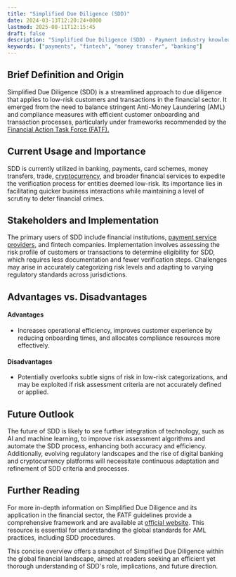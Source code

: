```yaml
---
title: "Simplified Due Diligence (SDD)"
date: 2024-03-13T12:20:24+0000
lastmod: 2025-08-11T12:15:45
draft: false
description: "Simplified Due Diligence (SDD) - Payment industry knowledge and insights"
keywords: ["payments", "fintech", "money transfer", "banking"]
---
```


## **Brief Definition and Origin**

Simplified Due Diligence (SDD) is a streamlined approach to due diligence that applies to low-risk customers and transactions in the financial sector. It emerged from the need to balance stringent Anti-Money Laundering (AML) and compliance measures with efficient customer onboarding and transaction processes, particularly under frameworks recommended by the [Financial Action Task Force (FATF).](https://faisalkhanllc.xyz/resources/payments-wiki/f/fatf/)

## **Current Usage and Importance**

SDD is currently utilized in banking, payments, card schemes, money transfers, trade, [cryptocurrency](https://faisalkhanllc.xyz/resources/payments-wiki/c/cryptocurrency/), and broader financial services to expedite the verification process for entities deemed low-risk. Its importance lies in facilitating quicker business interactions while maintaining a level of scrutiny to deter financial crimes.

## **Stakeholders and Implementation**

The primary users of SDD include financial institutions, [payment service providers](https://faisalkhanllc.xyz/resources/payments-wiki/p/payment-service-provider-psp/), and fintech companies. Implementation involves assessing the risk profile of customers or transactions to determine eligibility for SDD, which requires less documentation and fewer verification steps. Challenges may arise in accurately categorizing risk levels and adapting to varying regulatory standards across jurisdictions.

## **Advantages vs. Disadvantages**

#### **Advantages**

- Increases operational efficiency, improves customer experience by reducing onboarding times, and allocates compliance resources more effectively.

#### **Disadvantages**

- Potentially overlooks subtle signs of risk in low-risk categorizations, and may be exploited if risk assessment criteria are not accurately defined or applied.

## **Future Outlook**

The future of SDD is likely to see further integration of technology, such as AI and machine learning, to improve risk assessment algorithms and automate the SDD process, enhancing both accuracy and efficiency. Additionally, evolving regulatory landscapes and the rise of digital banking and cryptocurrency platforms will necessitate continuous adaptation and refinement of SDD criteria and processes.

## **Further Reading**

For more in-depth information on Simplified Due Diligence and its application in the financial sector, the FATF guidelines provide a comprehensive framework and are available at [official website](http://www.fatf-gafi.org/). This resource is essential for understanding the global standards for AML practices, including SDD procedures.

This concise overview offers a snapshot of Simplified Due Diligence within the global financial landscape, aimed at readers seeking an efficient yet thorough understanding of SDD's role, implications, and future direction.